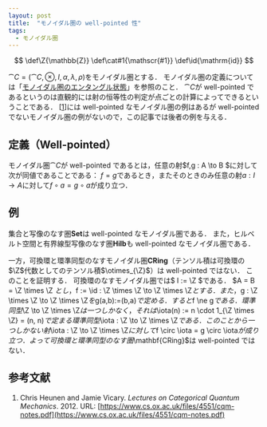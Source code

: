 ```yaml
---
layout: post
title:  "モノイダル圏の well-pointed 性"
tags:
  - モノイダル圏
---
```

$$
\def\Z{\mathbb{Z}}
\def\cat#1{\mathscr{#1}}
\def\id{\mathrm{id}}
$$

$\cat{C}=(\cat{C}, \otimes, I, \alpha, \lambda, \rho)$をモノイダル圏とする．
モノイダル圏の定義については「[モノイダル圏のエンタングル状態](/2018/10/13/entangle_state_of_monoidal_category.html)」を参照のこと．
$\cat{C}$が well-pointed であるというのは直観的には射の恒等性の判定が点ごとの計算によってできるということである．
[[1](#Heunen-Vicary)]には well-pointed なモノイダル圏の例はあるが well-pointed でないモノイダル圏の例がないので，この記事では後者の例を与える．

## 定義（Well-pointed）
モノイダル圏$\cat{C}$が well-pointed であるとは，任意の射$f,g : A \to B $に対して次が同値であることである：
$f=g$であるとき，またそのときのみ任意の射$a : I \to A$に対して$f \circ a = g \circ a$が成り立つ．

## 例
集合と写像のなす圏$\mathbf{Set}$は well-pointed なモノイダル圏である．
また，ヒルベルト空間と有界線型写像のなす圏$\mathbf{Hilb}$も well-pointed なモノイダル圏である．

一方，可換環と環準同型のなすモノイダル圏$\mathbf{CRing}$（テンソル積は可換環の$\Z$代数としてのテンソル積$\otimes_{\Z}$）は well-pointed ではない．
このことを証明する．
可換環のなすモノイダル圏では$ I := \Z $である．
$A = B = \Z \times \Z $とし，$f := \id : \Z \times \Z \to \Z \times \Z$とする．
また，$g : \Z \times \Z \to \Z \times \Z$を$g(a,b):=(b,a)$で定める．
すると$f \ne g$である．
環準同型$\Z \to \Z \times \Z$は一つしかなく，それは$\iota(n) := n \cdot 1_{\Z \times \Z} = (n, n)$で定まる環準同型$\iota : \Z \to \Z \times \Z$である．
このことから一つしかない射$\iota : \Z \to \Z \times \Z$に対して$f \circ \iota = g \circ \iota$が成り立つ．
よって可換環と環準同型のなす圏$\mathbf{CRing}$は well-pointed ではない．

## 参考文献
1. <a name="Heunen-Vicary"></a>Chris Heunen and Jamie Vicary. *Lectures on Categorical Quantum Mechanics*. 2012. URL: [https://www.cs.ox.ac.uk/files/4551/cqm-notes.pdf](https://www.cs.ox.ac.uk/files/4551/cqm-notes.pdf)
